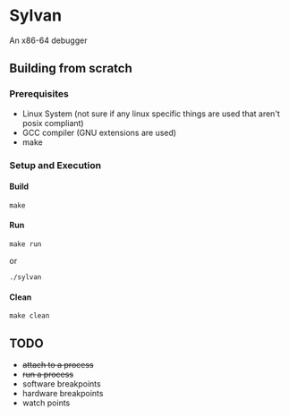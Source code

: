 # Sylvan

An x86-64 debugger

## Building from scratch

### Prerequisites

- Linux System (not sure if any linux specific things are used that aren't posix compliant)
- GCC compiler (GNU extensions are used)
- make

### Setup and Execution

#### Build

```make```

#### Run

```make run``` 
    
or

```./sylvan```

#### Clean

```make clean```

## TODO

- ~~attach to a process~~
- ~~run a process~~
- software breakpoints
- hardware breakpoints
- watch points
